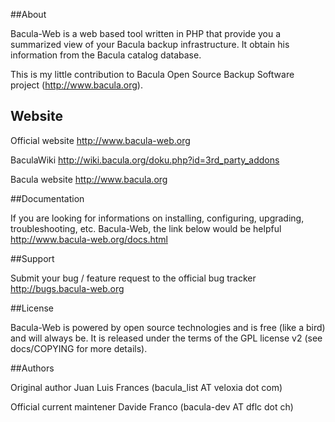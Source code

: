 ##About

Bacula-Web is a web based tool written in PHP that provide you a summarized view of your Bacula backup infrastructure. 
It obtain his information from the Bacula catalog database.

This is my little contribution to Bacula Open Source Backup Software project (http://www.bacula.org).

## Website
Official website
 http://www.bacula-web.org

BaculaWiki
 http://wiki.bacula.org/doku.php?id=3rd_party_addons

Bacula website
 http://www.bacula.org

##Documentation

If you are looking for informations on installing, configuring, upgrading, troubleshooting, etc. Bacula-Web, the link below would be helpful
 http://www.bacula-web.org/docs.html

##Support

Submit your bug / feature request to the official bug tracker
 http://bugs.bacula-web.org

##License

Bacula-Web is powered by open source technologies and is free (like a bird) and will always be.
It is released under the terms of the GPL license v2 (see docs/COPYING for more details).

##Authors

Original author 
Juan Luis Frances (bacula_list AT veloxia dot com)

Official current maintener
Davide Franco (bacula-dev AT dflc dot ch)
